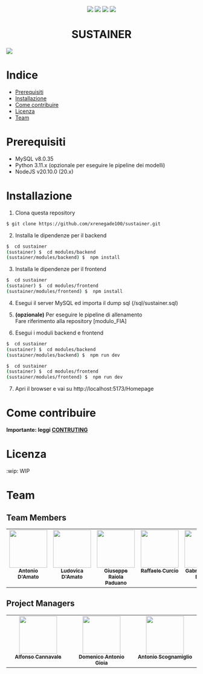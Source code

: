<p align="center">
<img src="https://img.shields.io/badge/--3178C6?logo=typescript&logoColor=ffffff">
  <img src="https://img.shields.io/badge/react-%2320232a.svg?style=solid&logo=react&logoColor=%2361DAFB">
  <img src="https://img.shields.io/badge/code_style-prettier-ff69b4.svg?style=flat-square">
  <img src="https://badgen.net/badge/code%20style/airbnb/ff5a5f?icon=airbnb">
</p>

<h1 align="center">
  SUSTAINER<br>
</h1>

<img src="https://github.com/xrenegade100/sustainer/assets/11615441/452ab4ec-b4b3-4858-ace3-e4f0195d9b34">

# Indice

-   [Prerequisiti](#prerequisiti)
-   [Installazione](#installazione)
-   [Come contribuire](#come-contribuire)
-   [Licenza](#licenza)
-   [Team](#team)

# Prerequisiti

-   MySQL v8.0.35
-   Python 3.11.x (opzionale per eseguire le pipeline dei modelli)
-   NodeJS v20.10.0 (20.x)

# Installazione

1. Clona questa repository

```bash
$ git clone https://github.com/xrenegade100/sustainer.git
```

2. Installa le dipendenze per il backend

```bash
$  cd sustainer
(sustainer) $  cd modules/backend
(sustainer/modules/backend) $  npm install
```

3. Installa le dipendenze per il frontend

```bash
$  cd sustainer
(sustainer) $  cd modules/frontend
(sustainer/modules/frontend) $  npm install
```

4. Esegui il server MySQL ed importa il dump sql (/sql/sustainer.sql)

5. **(opzionale)** Per eseguire le pipeline di allenamento<br>
   <quote>
   Fare riferimento alla repository [modulo_FIA]
   </quote>

6. Esegui i moduli backend e frontend

```bash
$  cd sustainer
(sustainer) $  cd modules/backend
(sustainer/modules/backend) $  npm run dev
```

```bash
$  cd sustainer
(sustainer) $  cd modules/frontend
(sustainer/modules/frontend) $  npm run dev
```

7. Apri il browser e vai su http://localhost:5173/Homepage

# Come contribuire

**Importante: leggi [CONTRUTING](docs/CONTRIBUTING.md)**

# Licenza

:wip: WIP

# Team

<!-- ALL-CONTRIBUTORS-LIST:START - Do not remove or modify this section -->
<!-- prettier-ignore-start -->
<!-- markdownlint-disable -->

## Team Members
<table>
  <tbody>
    <tr>
      <td align="center" valign="top" width="11%">
        <a href="https://github.com/Fatted"><img src="https://avatars.githubusercontent.com/u/83971069?v=4" width="100px;"/><br /><sub><b>Antonio D'Amato</b></sub></a>
      </td>
      <td align="center" valign="top" width="11%">
        <a href="https://github.com/ldamato17"><img src="https://avatars.githubusercontent.com/u/83412928?v=4" width="100px;"/><br /><sub><b>Ludovica D'Amato</b></sub></a>
      </td>
      <td align="center" valign="top" width="11%">
        <a href="https://github.com/MegaPepeMan"><img src="https://avatars.githubusercontent.com/u/83645460?v=4" width="100px;"/><br /><sub><b>Giuseppe Raiola Paduano</b></sub></a>
      </td>
      <td align="center" valign="top" width="11%">
        <a href="https://github.com/raff002"><img src="https://avatars.githubusercontent.com/u/75092053?v=4" width="100px;"/><br /><sub><b>Raffaele Curcio</b></sub></a>
      </td>
      <td align="center" valign="top" width="11%">
        <a href="https://github.com/GabrielMatteo"><img src="https://avatars.githubusercontent.com/u/132912844?v=4" width="100px;"/><br /><sub><b>Gabriel Matteo Balasa</b></sub></a>
      </td>
      <td align="center" valign="top" width="11%">
        <a href="https://github.com/RaffyAS99"><img src="https://avatars.githubusercontent.com/u/114479230?v=4" width="100px;"/><br /><sub><b>Raffaele Vietri</b></sub></a>
      </td>
      <td align="center" valign="top" width="11%">
        <a href="https://github.com/domenicod25"><img src="https://avatars.githubusercontent.com/u/137888029?v=4" width="100px;"/><br /><sub><b>Domenico D'Urso</b></sub></a>
      </td>
      <td align="center" valign="top" width="11%">
        <a href="https://github.com/prosciutto"><img src="https://avatars.githubusercontent.com/u/9027274?v=4" width="100px;"/><br /><sub><b>Francesco Saporito</b></sub></a>
      </td>
    </tr>
  </tbody>
</table>

## Project Managers
<table>
  <tbody>
    <tr>
      <td align="center" valign="top" width="14.28%">
        <a href="https://github.com/alfcan"><img src="https://avatars.githubusercontent.com/u/64324979?v=4" width="100px;"/><br /><sub><b>Alfonso Cannavale</b></sub></a>
      </td>
      <td align="center" valign="top" width="14.28%">
        <a href="https://github.com/antgioia"><img src="https://avatars.githubusercontent.com/u/63403031?v=4" width="100px;"/><br /><sub><b>Domenico Antonio Gioia</b></sub></a>
      </td>
      <td align="center" valign="top" width="14.28%">
        <a href="https://github.com/xrenegade100"><img src="https://avatars.githubusercontent.com/u/11615441?v=4" width="100px;"/><br /><sub><b>Antonio Scognamiglio</b></sub></a>
      </td>
    </tr>
  </tbody>
</table>

<!-- markdownlint-restore -->
<!-- prettier-ignore-end -->

<!-- ALL-CONTRIBUTORS-LIST:END -->
